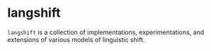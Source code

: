 # langshift

`langshift` is a collection of implementations, experimentations, and extensions of various models of linguistic shift.
